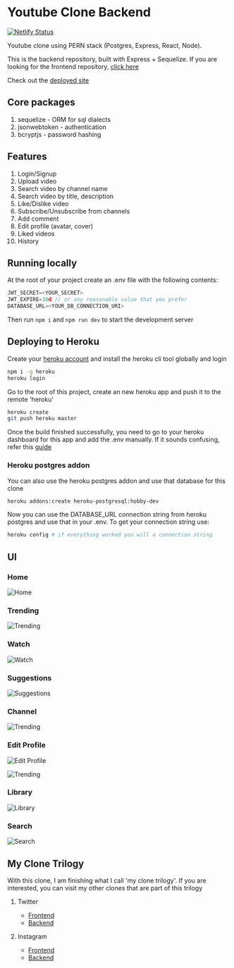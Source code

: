 # Youtube Clone Backend

[![Netlify Status](https://api.netlify.com/api/v1/badges/2a2d7c36-4a21-42c1-99d2-f918b6282bbb/deploy-status)](https://app.netlify.com/sites/instaclone2/deploys)

Youtube clone using PERN stack (Postgres, Express, React, Node). 

This is the backend repository, built with Express + Sequelize. If you are looking for the frontend repository, [click here](https://github.com/manikandanraji/youtubeclone-frontend)

Check out the [deployed site](https://utubeclone.netlify.app/)

## Core packages

1. sequelize - ORM for sql dialects
2. jsonwebtoken - authentication
3. bcryptjs - password hashing

## Features

1. Login/Signup
2. Upload video
3. Search video by channel name
4. Search video by title, description
5. Like/Dislike video
6. Subscribe/Unsubscribe from channels
7. Add comment
8. Edit profile (avatar, cover)
9. Liked videos
10. History

## Running locally

At the root of your project create an .env file with the following contents:

```javascript
JWT_SECRET=<YOUR_SECRET>
JWT_EXPIRE=30d // or any reasonable value that you prefer
DATABASE_URL=<YOUR_DB_CONNECTION_URI>
```

Then run <code>npm i</code> and <code>npm run dev</code> to start the development server

## Deploying to Heroku

Create your [heroku account](https://signup.heroku.com/) and install the heroku cli tool globally and login

```bash
npm i -g heroku
heroku login
```

Go to the root of this project, create an new heroku app and push it to the remote 'heroku'

```bash
heroku create
git push heroku master
```

Once the build finished successfully, you need to go to your heroku dashboard for this app and add the .env manually. If it
sounds confusing, refer this [guide](https://devcenter.heroku.com/articles/config-vars#using-the-heroku-dashboard)

### Heroku postgres addon

You can also use the heroku postgres addon and use that database for this clone

```bash
heroku addons:create heroku-postgresql:hobby-dev
```

Now you can use the DATABASE_URL connection string from heroku postgres and use that in your .env. To get your connection string use:

```bash
heroku config # if everything worked you will a connection string
```

## UI

### Home

![Home](screenshots/home.png)

### Trending

![Trending](screenshots/trending.png)

### Watch

![Watch](screenshots/video.png)

### Suggestions
![Suggestions](screenshots/suggestions.png)

### Channel

![Trending](screenshots/profile.png)

### Edit Profile

![Edit Profile](screenshots/edit_profile.png)

![Trending](screenshots/profile_channels.png)

### Library

![Library](screenshots/library.png)

### Search

![Search](screenshots/search_results.png)

## My Clone Trilogy

With this clone, I am finishing what I call 'my clone trilogy'. If you are interested, you can visit my other clones that are part of this trilogy

1. Twitter

   - [Frontend](https://github.com/manikandanraji/twitter-clone-frontend)
   - [Backend](https://github.com/manikandanraji/twitter-clone-frontend)

2. Instagram
   - [Frontend](https://github.com/manikandanraji/instaclone-frontend)
   - [Backend](https://github.com/manikandanraji/instaclone-backend)
